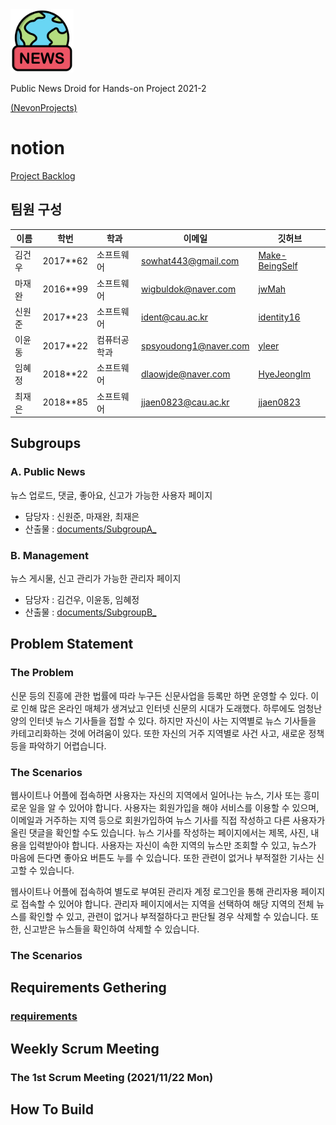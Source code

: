 <img src="https://github.com/HANDSON-Project/PublicNewsDroid/blob/develop/image/logo.png"  width="20%" height="20%"/>

Public News Droid for Hands-on Project 2021-2

[(NevonProjects)](https://nevonprojects.com/public-news-droid/)


# notion
[Project Backlog](https://scientific-pegasus-1de.notion.site/Team-Home-1fbf041329da4b4b8cc39f2f73907f89)

## 팀원 구성

| 이름   | 학번     | 학과       | 이메일                                        | 깃허브                                        |
| ------ | -------- | ---------- | --------------------------------------------- | --------------------------------------------- |
| 김건우 | 2017**62 | 소프트웨어 | sowhat443@gmail.com | [Make-BeingSelf](https://github.com/Make-BeingSelf) |
| 마재완 | 2016**99 | 소프트웨어 | wigbuldok@naver.com | [jwMah](https://github.com/jwMah)             |
| 신원준 | 2017**23 | 소프트웨어 | ident@cau.ac.kr | [identity16](https://github.com/identity16)   |
| 이윤동 | 2017**22 | 컴퓨터공학과 | spsyoudong1@naver.com | [yleer](https://github.com/yleer)       |
| 임혜정 | 2018**22 | 소프트웨어  |dlaowjde@naver.com  | [HyeJeongIm](https://github.com/HyeJeongIm)       |
| 최재은 | 2018**85 | 소프트웨어 | jjaen0823@cau.ac.kr | [jjaen0823](https://github.com/jjaen0823)       |


## Subgroups

### A. Public News
뉴스 업로드, 댓글, 좋아요, 신고가 가능한 사용자 페이지

- 담당자 : 신원준, 마재완, 최재은
- 산출물 : [documents/SubgroupA_](https://github.com/HANDSON-Project/PublicNewsDroid)

### B. Management
뉴스 게시물, 신고 관리가 가능한 관리자 페이지

- 담당자 : 김건우, 이윤동, 임혜정
- 산출물 : [documents/SubgroupB_](https://github.com/HANDSON-Project/PublicNewsDroid)


## Problem Statement

### The Problem

신문 등의 진흥에 관한 법률에 따라 누구든 신문사업을 등록만 하면 운영할 수 있다. 이로 인해 많은 온라인 매체가 생겨났고 인터넷 신문의 시대가 도래했다. 하루에도 엄청난 양의 인터넷 뉴스 기사들을 접할 수 있다. 하지만 자신이 사는 지역별로 뉴스 기사들을 카테고리화하는 것에 어려움이 있다. 또한 자신의 거주 지역별로 사건 사고, 새로운 정책등을 파악하기 어렵습니다. 


### The Scenarios

웹사이트나 어플에 접속하면 사용자는 자신의 지역에서 일어나는 뉴스, 기사 또는 흥미로운 일을 알 수 있어야 합니다. 사용자는 회원가입을 해야 서비스를 이용할 수 있으며, 이메일과 거주하는 지역 등으로 회원가입하여 뉴스 기사를 직접 작성하고 다른 사용자가 올린 댓글을 확인할 수도 있습니다. 뉴스 기사를 작성하는 페이지에서는 제목, 사진, 내용을 입력받아야 합니다. 사용자는 자신이 속한 지역의 뉴스만 조회할 수 있고, 뉴스가 마음에 든다면 좋아요 버튼도 누를 수 있습니다. 또한 관련이 없거나 부적절한 기사는 신고할 수 있습니다. 

웹사이트나 어플에 접속하여 별도로 부여된 관리자 계정 로그인을 통해 관리자용 페이지로 접속할 수 있어야 합니다. 관리자 페이지에서는 지역을 선택하여 해당 지역의 전체 뉴스를 확인할 수 있고, 관련이 없거나 부적절하다고 판단될 경우 삭제할 수 있습니다. 또한, 신고받은 뉴스들을 확인하여 삭제할 수 있습니다.


### The Scenarios


## Requirements Gethering
### [requirements](https://github.com/HANDSON-Project/PublicNewsDroid/blob/develop/documents/Requirements.pdf)

## Weekly Scrum Meeting
### The 1st Scrum Meeting (2021/11/22 Mon)


## How To Build



